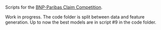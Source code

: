 Scripts for the [BNP-Paribas Claim Competition](https://www.kaggle.com/c/bnp-paribas-cardif-claims-management).


Work in progress. The code folder is split between data and feature generation.
Up to now the best models are in script #9 in the code folder.